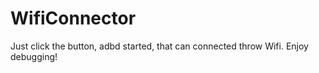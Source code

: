 # WifiConnector

Just click the button, adbd started, that can connected throw Wifi. Enjoy debugging!